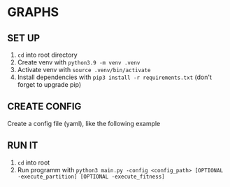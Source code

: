 # GRAPHS

## SET UP

1. `cd` into root directory
2. Create venv with `python3.9 -m venv .venv`
3. Activate venv with `source .venv/bin/activate`
4. Install dependencies with `pip3 install -r requirements.txt` (don't forget to upgrade pip)

## CREATE CONFIG

Create a config file (yaml), like the following example

## RUN IT

1. `cd` into root
2. Run programm with `python3 main.py -config <config_path> [OPTIONAL -execute_partition] [OPTIONAL -execute_fitness]`
